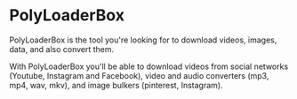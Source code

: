 # PolyLoaderBox
  PolyLoaderBox is the tool you're looking for to download videos, images, data, and also convert them.

With PolyLoaderBox you'll be able to download videos from social networks (Youtube, Instagram and Facebook), video and audio converters (mp3, mp4, wav, mkv), and image bulkers (pinterest, Instagram). 
